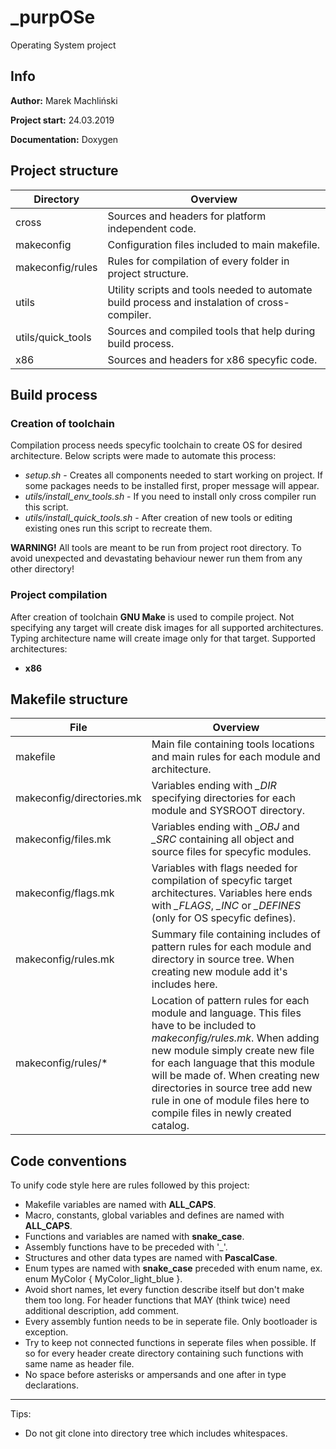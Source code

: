 # _purpOSe
Operating System project

## Info
**Author:** Marek Machliński

**Project start:** 24.03.2019

**Documentation:** Doxygen

## Project structure
| Directory | Overview |
| --- | --- |
| cross | Sources and headers for platform independent code. |
| makeconfig | Configuration files included to main makefile. |
| makeconfig/rules | Rules for compilation of every folder in project structure. |
| utils | Utility scripts and tools needed to automate build process and instalation of cross-compiler. |
| utils/quick_tools | Sources and compiled tools that help during build process. |
| x86 | Sources and headers for x86 specyfic code. |

## Build process
### Creation of toolchain
Compilation process needs specyfic toolchain to create OS for desired architecture. Below scripts were made to automate this process:
  - *setup.sh* - Creates all components needed to start working on project. If some packages needs to be installed first, proper message will appear.
  - *utils/install_env_tools.sh* - If you need to install only cross compiler run this script.
  - *utils/install_quick_tools.sh* - After creation of new tools or editing existing ones run this script to recreate them.

**WARNING!** All tools are meant to be run from project root directory. To avoid unexpected and devastating behaviour newer run them from any other directory!

### Project compilation
After creation of toolchain **GNU Make** is used to compile project. Not specifying any target will create disk images for all supported architectures. Typing architecture name will create image only for that target. Supported architectures:
  - **x86**

## Makefile structure
| File | Overview |
| --- | --- |
| makefile | Main file containing tools locations and main rules for each module and architecture. |
| makeconfig/directories.mk | Variables ending with *_DIR* specifying directories for each module and SYSROOT directory. |
| makeconfig/files.mk | Variables ending with *_OBJ* and *_SRC* containing all object and source files for specyfic modules. |
| makeconfig/flags.mk | Variables with flags needed for compilation of specyfic target architectures. Variables here ends with *_FLAGS*, *_INC* or *_DEFINES* (only for OS specyfic defines). |
| makeconfig/rules.mk | Summary file containing includes of pattern rules for each module and directory in source tree. When creating new module add it's includes here. |
| makeconfig/rules/* | Location of pattern rules for each module and language. This files have to be included to *makeconfig/rules.mk*. When adding new module simply create new file for each language that this module will be made of. When creating new directories in source tree add new rule in one of module files here to compile files in newly created catalog. |

## Code conventions
To unify code style here are rules followed by this project:
  - Makefile variables are named with **ALL_CAPS**.
  - Macro, constants, global variables and defines are named with **ALL_CAPS**.
  - Functions and variables are named with **snake_case**.
  - Assembly functions have to be preceded with '_'.
  - Structures and other data types are named with **PascalCase**.
  - Enum types are named with **snake_case** preceded with enum name, ex. enum MyColor { MyColor_light_blue }.
  - Avoid short names, let every function describe itself but don't make them too long. For header functions that MAY (think twice) need additional description, add comment.
  - Every assembly funtion needs to be in seperate file. Only bootloader is exception.
  - Try to keep not connected functions in seperate files when possible. If so for every header create directory containing such functions with same name as header file.
  - No space before asterisks or ampersands and one after in type declarations.

---
Tips:
  - Do not git clone into directory tree which includes whitespaces.

